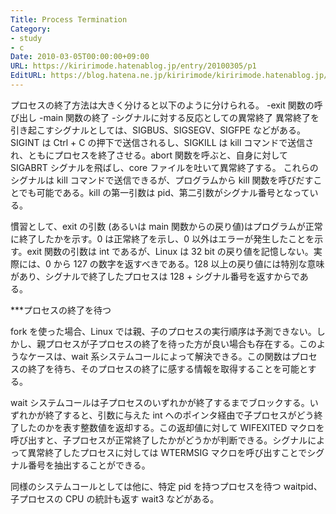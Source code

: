 ```yaml
---
Title: Process Termination
Category:
- study
- c
Date: 2010-03-05T00:00:00+09:00
URL: https://kiririmode.hatenablog.jp/entry/20100305/p1
EditURL: https://blog.hatena.ne.jp/kiririmode/kiririmode.hatenablog.jp/atom/entry/8454420450078212100
---
```



プロセスの終了方法は大きく分けると以下のように分けられる。
-exit 関数の呼び出し
-main 関数の終了
-シグナルに対する反応としての異常終了
異常終了を引き起こすシグナルとしては、SIGBUS、SIGSEGV、SIGFPE などがある。SIGINT は Ctrl + C の押下で送信されるし、SIGKILL は kill コマンドで送信され、ともにプロセスを終了させる。abort 関数を呼ぶと、自身に対して SIGABRT シグナルを飛ばし、core ファイルを吐いて異常終了する。
これらのシグナルは kill コマンドで送信できるが、プログラムから kill 関数を呼びだすことでも可能である。kill の第一引数は pid、第二引数がシグナル番号となっている。

慣習として、exit の引数 (あるいは main 関数からの戻り値)はプログラムが正常に終了したかを示す。0 は正常終了を示し、0 以外はエラーが発生したことを示す。exit 関数の引数は int であるが、Linux は 32 bit の戻り値を記憶しない。実際には、0 から 127 の数字を返すべきである。128 以上の戻り値には特別な意味があり、シグナルで終了したプロセスは 128 + シグナル番号を返すからである。

***プロセスの終了を待つ

fork を使った場合、Linux では親、子のプロセスの実行順序は予測できない。しかし、親プロセスが子プロセスの終了を待った方が良い場合も存在する。このようなケースは、wait 系システムコールによって解決できる。この関数はプロセスの終了を待ち、そのプロセスの終了に感する情報を取得することを可能とする。

wait システムコールは子プロセスのいずれかが終了するまでブロックする。いずれかが終了すると、引数に与えた int へのポインタ経由で子プロセスがどう終了したのかを表す整数値を返却する。この返却値に対して WIFEXITED マクロを呼び出すと、子プロセスが正常終了したかがどうかが判断できる。シグナルによって異常終了したプロセスに対しては WTERMSIG マクロを呼び出すことでシグナル番号を抽出することができる。

同様のシステムコールとしては他に、特定 pid を持つプロセスを待つ waitpid、子プロセスの CPU の統計も返す wait3 などがある。
